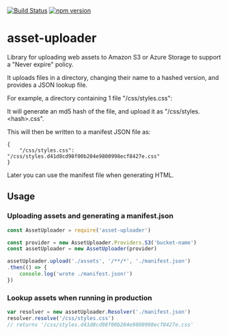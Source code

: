 [![Build Status](https://travis-ci.org/jameshy/asset-uploader.svg?branch=master)](https://travis-ci.org/jameshy/s3-asset-uploader)
[![npm version](https://badge.fury.io/js/asset-uploader.svg)](https://badge.fury.io/js/asset-uploader)
# asset-uploader

Library for uploading web assets to Amazon S3 or Azure Storage to support a "Never expire" policy.

It uploads files in a directory, changing their name to a hashed version, and provides a JSON lookup file.

For example, a directory containing 1 file "/css/styles.css":

It will generate an md5 hash of the file, and upload it as "/css/styles.\<hash>.css".

This will then be written to a manifest JSON file as:
```
{
    "/css/styles.css": "/css/styles.d41d8cd98f00b204e9800998ecf8427e.css"
}
```

Later you can use the manifest file when generating HTML.

## Usage
### Uploading assets and generating a manifest.json

```js
const AssetUploader = require('asset-uploader')

const provider = new AssetUploader.Providers.S3('bucket-name')
const assetUploader = new AssetUploader(provider)

assetUploader.upload('./assets', '/**/*', './manifest.json')
.then(() => {
    console.log('wrote ./manifest.json!')
})
```

### Lookup assets when running in production
```js
var resolver = new assetUploader.Resolver('./manifest.json')
resolver.resolve('/css/styles.css')
// returns '/css/styles.d41d8cd98f00b204e9800998ecf8427e.css'
